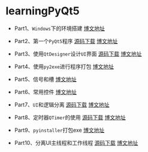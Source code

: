 # learningPyQt5

* Part1、`Windows`下的环境搭建  [博文地址](https://xugaoxiang.com/2017/06/04/PyQt5%E7%B3%BB%E5%88%97%E6%95%99%E7%A8%8B(%E4%B8%80)%E6%90%AD%E5%BB%BAPyQt5%E5%BC%80%E5%8F%91%E7%8E%AF%E5%A2%83/)

* Part2、第一个`PyQt5`程序  [源码下载](part2_第一个PyQt5程序)  [博文地址](https://xugaoxiang.com/2017/06/11/PyQt5%E7%B3%BB%E5%88%97%E6%95%99%E7%A8%8B(%E4%BA%8C)%E7%AC%AC%E4%B8%80%E4%B8%AAPyQt5%E7%A8%8B%E5%BA%8F/)

* Part3、使用`QtDesigner`设计`UI`界面  [源码下载](part3_使用QtDesigner设计UI界面)  [博文地址](https://xugaoxiang.com/2017/06/11/PyQt5%E7%B3%BB%E5%88%97%E6%95%99%E7%A8%8B(%E4%B8%89)%E5%88%A9%E7%94%A8QtDesigner%E8%AE%BE%E8%AE%A1UI%E7%95%8C%E9%9D%A2/)

* Part4、使用`py2exe`进行程序打包  [博文地址](https://xugaoxiang.com/2015/07/13/PyQt5%E7%B3%BB%E5%88%97%E6%95%99%E7%A8%8B(%E5%9B%9B)%E7%94%A8py2exe%E8%BF%9B%E8%A1%8C%E7%A8%8B%E5%BA%8F%E6%89%93%E5%8C%85/)

* Part5、信号和槽  [博文地址](https://xugaoxiang.com/2017/06/11/PyQt5%E7%B3%BB%E5%88%97%E6%95%99%E7%A8%8B(%E4%BA%94)%E4%BF%A1%E5%8F%B7%E5%92%8C%E6%A7%BD/)

* Part6、常用控件  [博文地址](https://xugaoxiang.com/2017/06/12/PyQt5%E7%B3%BB%E5%88%97%E6%95%99%E7%A8%8B(%E5%85%AD)%E5%B8%B8%E7%94%A8%E6%8E%A7%E4%BB%B6/)

* Part7、`UI`和逻辑分离  [源码下载](part7_UI与逻辑分离)  [博文地址](https://xugaoxiang.com/2017/06/14/PyQt5%E7%B3%BB%E5%88%97%E6%95%99%E7%A8%8B(%E4%B8%83)%E7%95%8C%E9%9D%A2%E5%92%8C%E9%80%BB%E8%BE%91%E5%88%86%E7%A6%BB/)

* Part8、定时器`QTimer`的使用  [源码下载](part8_定时器QTimer的使用)  [博文地址](https://xugaoxiang.com/2017/06/18/PyQt5%E7%B3%BB%E5%88%97%E6%95%99%E7%A8%8B(%E5%85%AB)%E5%AE%9A%E6%97%B6%E5%99%A8QTimer%E7%9A%84%E4%BD%BF%E7%94%A8/)

* Part9、`pyinstaller`打包exe  [博文地址](https://xugaoxiang.com/2017/06/12/PyQt5%E7%B3%BB%E5%88%97%E6%95%99%E7%A8%8B(%E4%B9%9D)pyinstaller%E6%89%93%E5%8C%85exe/)

* Part10、分离UI主线程和工作线程	[源码下载](part10_分离UI主线程和工作线程)  [博文地址](https://xugaoxiang.com/2017/07/12/PyQt5%E7%B3%BB%E5%88%97%E6%95%99%E7%A8%8B(%E5%8D%81)%E5%88%86%E7%A6%BBUI%E4%B8%BB%E7%BA%BF%E7%A8%8B%E4%B8%8E%E8%80%97%E6%97%B6%E7%BA%BF%E7%A8%8B/)

